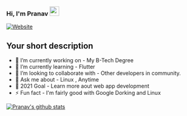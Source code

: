 ### Hi, I'm Pranav <img src="https://media.giphy.com/media/hvRJCLFzcasrR4ia7z/giphy.gif" width="25px">
[![Website](https://img.shields.io/badge/Text-Text-green?style=flat-square)](https://google.com)

## Your short description
- 🔭 I’m currently working on - My B-Tech Degree
- 🌱 I’m currently learning - Flutter
- 👯 I’m looking to collaborate with - Other developers in community.
- 💬 Ask me about - Linux , Anytime
- 🥅 2021 Goal - Learn more aout web app development
- ⚡ Fun fact - I'm fairly good with Google Dorking and Linux

<!-- ❔❔❔❔ means username in below README.md -->
<!-- Also feel free to update second URL to any URL -->
[![Pranav's github stats](https://github-readme-stats.vercel.app/api?username=Pranavk-official&count_private=true&include_all_commits=true&theme=radical)](https://google.com)

<!-- ## Connect with me: -->
<!-- [<img align="left" alt="codeSTACKr | Twitter" width="22px" src="https://cdn.jsdelivr.net/npm/simple-icons@v3/icons/twitter.svg" />][twitter]
[<img align="left" alt="codeSTACKr | LinkedIn" width="22px" src="https://cdn.jsdelivr.net/npm/simple-icons@v3/icons/linkedin.svg" />][linkedin]
<br /> -->

<!-- Optional if you have blogs -->
<!-- ## Latest blog posts: -->
<!-- BLOG-POST-LIST:START -->
<!-- BLOG-POST-LIST:END -->

<!-- This section you create this variables that are used above -->
<!-- [twitter]: https://twitter.com/indrajeet_nikam
[linkedin]: https://www.linkedin.com/in/indrajeet-nikam-3737a8101/ -->
